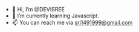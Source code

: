 - 👋 Hi, I’m @DEVISREE
- 🌱 I’m currently learning Javascript.
- 📫 You can reach me via sri1491999@gmail.com

<!---
DEVISREE-149/DEVISREE-149 is a ✨ special ✨ repository because its `README.md` (this file) appears on your GitHub profile.
You can click the Preview link to take a look at your changes.
--->
